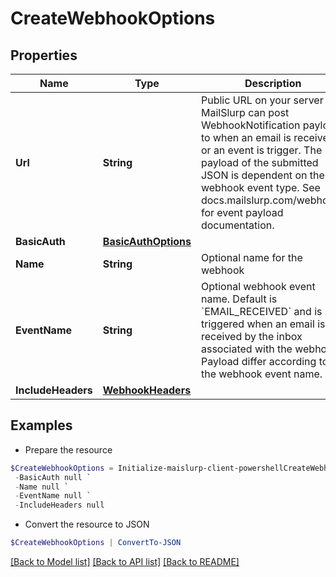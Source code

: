 # CreateWebhookOptions
## Properties

Name | Type | Description | Notes
------------ | ------------- | ------------- | -------------
**Url** | **String** | Public URL on your server that MailSlurp can post WebhookNotification payload to when an email is received or an event is trigger. The payload of the submitted JSON is dependent on the webhook event type. See docs.mailslurp.com/webhooks for event payload documentation. | 
**BasicAuth** | [**BasicAuthOptions**](BasicAuthOptions) |  | [optional] 
**Name** | **String** | Optional name for the webhook | [optional] 
**EventName** | **String** | Optional webhook event name. Default is &#x60;EMAIL_RECEIVED&#x60; and is triggered when an email is received by the inbox associated with the webhook. Payload differ according to the webhook event name. | [optional] 
**IncludeHeaders** | [**WebhookHeaders**](WebhookHeaders) |  | [optional] 

## Examples

- Prepare the resource
```powershell
$CreateWebhookOptions = Initialize-maislurp-client-powershellCreateWebhookOptions  -Url null `
 -BasicAuth null `
 -Name null `
 -EventName null `
 -IncludeHeaders null
```

- Convert the resource to JSON
```powershell
$CreateWebhookOptions | ConvertTo-JSON
```

[[Back to Model list]](../README#documentation-for-models) [[Back to API list]](../README#documentation-for-api-endpoints) [[Back to README]](../README)

